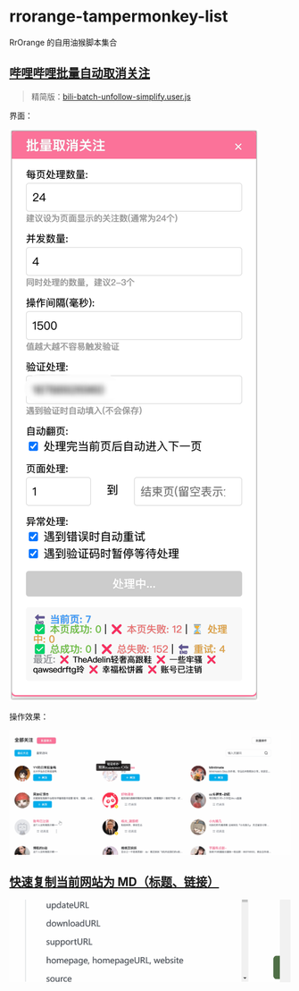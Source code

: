 # rrorange-tampermonkey-list

RrOrange 的自用油猴脚本集合

## [哔哩哔哩批量自动取消关注](https://greasyfork.org/zh-CN/scripts/530598-bilibili%E6%89%B9%E9%87%8F%E5%8F%96%E6%B6%88%E5%85%B3%E6%B3%A8%E8%84%9A%E6%9C%AC)

> 精简版：[bili-batch-unfollow-simplify.user.js](bili-batch-unfollow-simplify.user.js)

界面：

![PixPin_2025-03-23_13-37-42.png](./images/PixPin_2025-03-23_13-37-42.png)

操作效果：

![PixPin_2025-03-23_13-37-42.png](./images/PixPin_2025-03-23_13-36-39.gif)

## [快速复制当前网站为 MD（标题、链接）](https://greasyfork.org/zh-CN/scripts/530599-%E7%81%B5%E5%8A%A8-md-%E9%93%BE%E6%8E%A5%E5%A4%8D%E5%88%B6)

![PixPin_2025-03-23_15-54-56.gif](./images/PixPin_2025-03-23_15-54-56.gif)
